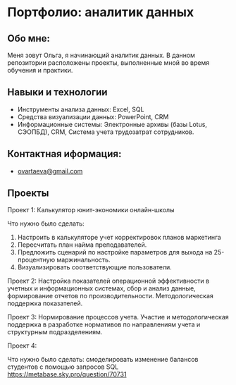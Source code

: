 # Портфолио: аналитик данных
## Обо мне:
Меня зовут Ольга, я начинающий аналитик данных. В данном репозитории расположены проекты, выполненные мной во время обучения и практики.
## Навыки и технологии
+ Инструменты анализа данных: Excel, SQL
+ Средства визуализации данных: PowerPoint, CRM
+ Информационные системы: Электронные архивы (базы Lotus, СЭОПБД), СRM, Система учета трудозатрат сотрудников.
## Контактная иформация:
- ovartaeva@gmail.com
## Проекты
Проект 1: Калькулятор юнит-экономики онлайн-школы

Что нужно было сделать:
1. Настроить в калькуляторе учет корректировок планов маркетинга
2. Пересчитать план найма преподавателей.
3. Предложить сценарий по настройке параметров для выхода на 25-процентную маржинальность.
4. Визуализировать соответствующие пользователи.

Проект 2: Настройка показателей операционной эффективности в учетных и информационных системах, сбор и анализ данные, формирование отчетов по производительности. Методологическая поддержка показателей.

Проект 3: Нормирование процессов учета. Участие и методологическая поддержка в разработке нормативов по направлениям учета и структурным подразделениям.

Проект 4:

Что нужно было сделать: смоделировать изменение балансов студентов с помощью запросов SQL
https://metabase.sky.pro/question/70731
